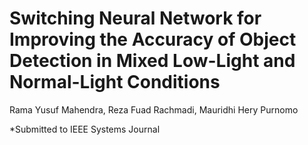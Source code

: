 # Switching Neural Network for Improving the Accuracy of Object Detection in Mixed Low-Light and Normal-Light Conditions
Rama Yusuf Mahendra, Reza Fuad Rachmadi, Mauridhi Hery Purnomo

*Submitted to IEEE Systems Journal
